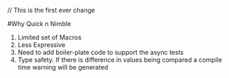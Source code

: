 // This is the first ever change

#Why Quick n Nimble
1. Limited set of Macros
2. Less Expressive
3. Need to add boiler-plate code to support the async tests
4. Type safety. If there is difference in values being compared a compile time warning will be generated
#
